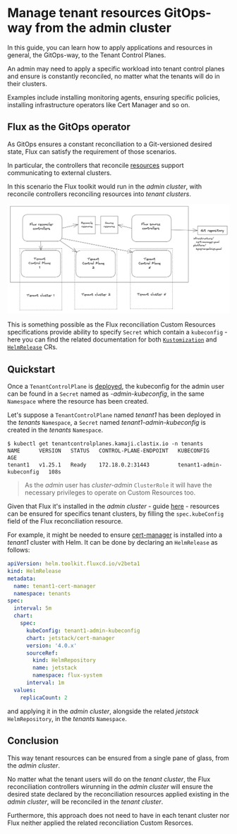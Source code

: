 # Manage tenant resources GitOps-way from the admin cluster

In this guide, you can learn how to apply applications and resources in general, the GitOps-way, to the Tenant Control Planes.

An admin may need to apply a specific workload into tenant control planes and ensure is constantly reconciled, no matter what the tenants will do in their clusters.

Examples include installing monitoring agents, ensuring specific policies, installing infrastructure operators like Cert Manager and so on.

## Flux as the GitOps operator

As GitOps ensures a constant reconciliation to a Git-versioned desired state, Flux can satisfy the requirement of those scenarios.

In particular, the controllers that reconcile [resources](https://fluxcd.io/flux/concepts/#reconciliation) support communicating to external clusters.

In this scenario the Flux toolkit would run in the *admin cluster*, with reconcile controllers reconciling resources into *tenant clusters*.

<img src="../images/kamaji-flux.png" alt="kamaji-flux" width="720"/>

This is something possible as the Flux reconciliation Custom Resources specifications provide ability to specify `Secret` which contain a `kubeconfig` - here you can find the related documentation for both [`Kustomization`](https://fluxcd.io/flux/components/kustomize/kustomization/#remote-clusters--cluster-api) and [`HelmRelease`](https://fluxcd.io/flux/components/helm/helmreleases/#remote-clusters--cluster-api) CRs.

## Quickstart

Once a `TenantControlPlane` is [deployed](https://kamaji.clastix.io/getting-started/#deploy-tenant-control-plane), the kubeconfig for the admin user can be found in a `Secret` named as *<tenant name>-admin-kubeconfig*, in the same `Namespace` where the resource has been created.

Let's suppose a `TenantControlPlane` named *tenant1* has been deployed in the *tenants* `Namespace`, a `Secret` named *tenant1-admin-kubeconfig* is created in the *tenants* `Namespace`.


```shell
$ kubectl get tenantcontrolplanes.kamaji.clastix.io -n tenants
NAME      VERSION   STATUS   CONTROL-PLANE-ENDPOINT   KUBECONFIG                 AGE
tenant1   v1.25.1   Ready    172.18.0.2:31443         tenant1-admin-kubeconfig   108s
```

> As the *admin* user has *cluster-admin* `ClusterRole` it will have the necessary privileges to operate on Custom Resources too.

Given that Flux it's installed in the *admin cluster* - guide [here](https://fluxcd.io/flux/installation/) - resources can be ensured for specifics tenant clusters, by filling the `spec.kubeConfig` field of the Flux reconciliation resource.

For example, it might be needed to ensure [cert-manager](https://cert-manager.io/) is installed into a *tenant1* cluster with Helm. It can be done by declaring an `HelmRelease` as follows:

```yaml
apiVersion: helm.toolkit.fluxcd.io/v2beta1
kind: HelmRelease
metadata:
  name: tenant1-cert-manager
  namespace: tenants
spec:
  interval: 5m
  chart:
    spec:
      kubeConfig: tenant1-admin-kubeconfig
      chart: jetstack/cert-manager 
      version: '4.0.x'
      sourceRef:
        kind: HelmRepository
        name: jetstack
        namespace: flux-system
      interval: 1m
  values:
    replicaCount: 2
```

and applying it in the *admin cluster*, alongside the related *jetstack* `HelmRepository`, in the *tenants* `Namespace`.

## Conclusion

This way tenant resources can be ensured from a single pane of glass, from the *admin cluster*.

No matter what the tenant users will do on the *tenant cluster*, the Flux reconciliation controllers wirunning in the *admin cluster* will ensure the desired state declared by the reconciliation resources applied existing in the *admin cluster*, will be reconciled in the *tenant cluster*.

Furthermore, this approach does not need to have in each tenant cluster nor Flux neither applied the related reconciliation Custom Resorces.

